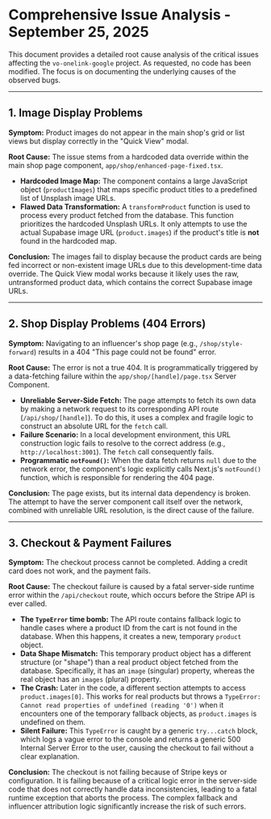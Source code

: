 # Comprehensive Issue Analysis - September 25, 2025

This document provides a detailed root cause analysis of the critical issues affecting the `vo-onelink-google` project. As requested, no code has been modified. The focus is on documenting the underlying causes of the observed bugs.

---

## 1. Image Display Problems

**Symptom:** Product images do not appear in the main shop's grid or list views but display correctly in the "Quick View" modal.

**Root Cause:** The issue stems from a hardcoded data override within the main shop page component, `app/shop/enhanced-page-fixed.tsx`.

- **Hardcoded Image Map:** The component contains a large JavaScript object (`productImages`) that maps specific product titles to a predefined list of Unsplash image URLs.
- **Flawed Data Transformation:** A `transformProduct` function is used to process every product fetched from the database. This function prioritizes the hardcoded Unsplash URLs. It only attempts to use the actual Supabase image URL (`product.images`) if the product's title is **not** found in the hardcoded map.

**Conclusion:** The images fail to display because the product cards are being fed incorrect or non-existent image URLs due to this development-time data override. The Quick View modal works because it likely uses the raw, untransformed product data, which contains the correct Supabase image URLs.

---

## 2. Shop Display Problems (404 Errors)

**Symptom:** Navigating to an influencer's shop page (e.g., `/shop/style-forward`) results in a 404 "This page could not be found" error.

**Root Cause:** The error is not a true 404. It is programmatically triggered by a data-fetching failure within the `app/shop/[handle]/page.tsx` Server Component.

- **Unreliable Server-Side Fetch:** The page attempts to fetch its own data by making a network request to its corresponding API route (`/api/shop/[handle]`). To do this, it uses a complex and fragile logic to construct an absolute URL for the `fetch` call.
- **Failure Scenario:** In a local development environment, this URL construction logic fails to resolve to the correct address (e.g., `http://localhost:3001`). The `fetch` call consequently fails.
- **Programmatic `notFound()`:** When the data fetch returns `null` due to the network error, the component's logic explicitly calls Next.js's `notFound()` function, which is responsible for rendering the 404 page.

**Conclusion:** The page exists, but its internal data dependency is broken. The attempt to have the server component call itself over the network, combined with unreliable URL resolution, is the direct cause of the failure.

---

## 3. Checkout & Payment Failures

**Symptom:** The checkout process cannot be completed. Adding a credit card does not work, and the payment fails.

**Root Cause:** The checkout failure is caused by a fatal server-side runtime error within the `/api/checkout` route, which occurs before the Stripe API is ever called.

- **The `TypeError` time bomb:** The API route contains fallback logic to handle cases where a product ID from the cart is not found in the database. When this happens, it creates a new, temporary `product` object.
- **Data Shape Mismatch:** This temporary product object has a different structure (or "shape") than a real product object fetched from the database. Specifically, it has an `image` (singular) property, whereas the real object has an `images` (plural) property.
- **The Crash:** Later in the code, a different section attempts to access `product.images[0]`. This works for real products but throws a `TypeError: Cannot read properties of undefined (reading '0')` when it encounters one of the temporary fallback objects, as `product.images` is undefined on them.
- **Silent Failure:** This `TypeError` is caught by a generic `try...catch` block, which logs a vague error to the console and returns a generic 500 Internal Server Error to the user, causing the checkout to fail without a clear explanation.

**Conclusion:** The checkout is not failing because of Stripe keys or configuration. It is failing because of a critical logic error in the server-side code that does not correctly handle data inconsistencies, leading to a fatal runtime exception that aborts the process. The complex fallback and influencer attribution logic significantly increase the risk of such errors.
